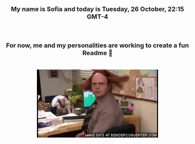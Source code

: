 


<div align="center">
<h3 >My name is Sofia and today is Tuesday, 26 October, 22:15 GMT-4</h3><br>
<h3 >For now, me and my personalities are working to create a fun Readme 👋
</h3><br>
<img src='img/dwight.gif' alt='working...'/>
</div>
